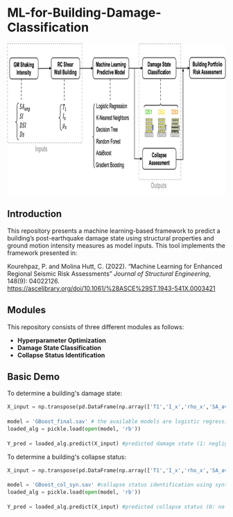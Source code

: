# ML-for-Building-Damage-Classification
<p align="center">
<img src="https://github.com/pkourehpaz/ML-for-Building-Damage-Classification/blob/main/ML_framework.jpg" 
	height="350"/>
</p>
	    
</p>

## Introduction

This repository presents a machine learning-based framework to predict a building’s post-earthquake damage state using structural properties and ground motion intensity measures as model inputs. This tool implements the framework presented in: 

Kourehpaz, P. and Molina Hutt, C. (2022). “Machine Learning for Enhanced Regional Seismic Risk Assessments” *Journal of Structural Engineering*, 148(9): 04022126. https://ascelibrary.org/doi/10.1061/%28ASCE%29ST.1943-541X.0003421

## Modules

This repository consists of three different modules as follows: 

- **Hyperparameter Optimization** 
- **Damage State Classification** 
- **Collapse Status Identification**

## Basic Demo

To determine a building's damage state: 

```python
X_input = np.transpose(pd.DataFrame(np.array(['T1','I_x','rho_x','SA_avg','Ds','SI','DSI','GM_ID']))) #insert input parameters; note that GM_ID =0 for emprerical GMs & GM_ID = 1 for simulated GMs

model = 'GBoost_final.sav' # the available models are logistic regression (LR), k-nearest neighbors (KNN), decision tree, random forest (RF), Adaboost, and gradient boosting (GBoost)
loaded_alg = pickle.load(open(model, 'rb'))

Y_pred = loaded_alg.predict(X_input) #predicted damage state (1: negligible damage; 2: minor-moderate damage; 3: severe damage)
```

To determine a building's collapse status: 

```python
X_input = np.transpose(pd.DataFrame(np.array(['T1','I_x','rho_x','SA_avg','Ds','SI','DSI','GM_ID']))) #insert input parameters; note that GM_ID =0 for emprerical GMs & GM_ID = 1 for simulated GMs

model = 'GBoost_col_syn.sav' #collapse status identification using synthetic data
loaded_alg = pickle.load(open(model, 'rb'))

Y_pred = loaded_alg.predict(X_input) #predicted collapse status (0: no collapse; 1: collapse)
```
